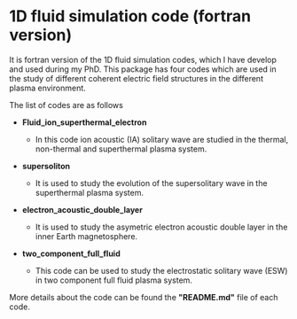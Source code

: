 # 1D fluid simulation code (fortran version)


It is fortran version of the 1D fluid simulation codes, which I have develop
and used during my PhD. This package has four 
codes which are used in the study of different coherent electric field 
structures in the different plasma environment. 

The list of codes are as follows 
* **Fluid_ion_superthermal_electron**
    - In this code ion acoustic (IA) solitary wave are studied in the
    thermal, non-thermal and superthermal plasma system.
      
* **supersoliton**
     - It is used to study the evolution of the supersolitary wave 
    in the superthermal plasma system.
       
* **electron_acoustic_double_layer**
    - It is used to study the asymetric electron acoustic double layer 
    in the inner Earth magnetosphere.
      
* **two_component_full_fluid**
    - This code can be used to study the electrostatic solitary wave (ESW) in 
    two component full fluid plasma system.
    
  
More details about the code can be found the **"README.md"** file of each
code.
      
